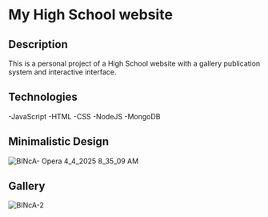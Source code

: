 # My High School website


## Description

This is a personal project of a High School website with a gallery publication system and interactive interface.



## Technologies
-JavaScript
-HTML
-CSS
-NodeJS
-MongoDB



## Minimalistic Design



![BINcA- Opera 4_4_2025 8_35_09 AM](https://github.com/user-attachments/assets/a1a155c9-862b-400f-9b1c-8caf7694b6b7)


## Gallery



![BINcA-2](https://github.com/user-attachments/assets/d1e692fa-3a45-410f-8366-523e249b2f7b)
